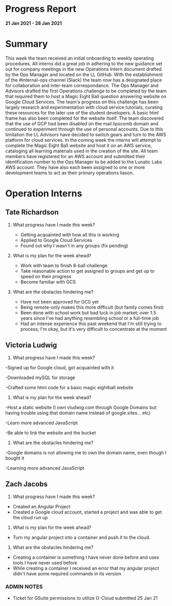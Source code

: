 # Progress Report

**21 Jan 2021 - 28 Jan 2021**

# Summary

This week the team received an initial onboarding to weekly operating procedures. All interns did a great job in adhering to the new guidance set out for company meetings in the new Operations Intern document drafted by the Ops Manager and located on the LL GitHub. With the establishment of the #internal-ops channel (Slack) the team now has a designated place for collaboration and inter-team correspondance. The Ops Manager and Advisors drafted the first Operations challenge to be completed by the team that required them to host a Magic Eight Ball question answering website on Google Cloud Services. The team's progress on this challenge has been largely research and experimentation with cloud service tutorials, curating these resources for the later use of the student developers. A basic html frame has also been completed for the website itself. The team discovered that the use of GCP had been disabled on the mail.lipscomb domain and continued to experiment through the use of personal accounts. Due to this limitation the LL Advisors have decided to switch gears and turn to the AWS platform for cloud services. In the coming week the interns will attempt to complete the Magic Eight Ball website and host it on an AWS service, cataloging all learning materials used in the creation of the site. All team members have registered for an AWS account and submitted their identification number to the Ops Manager to be added to the Lunatic Labs AWS account. They have also each been assigned to one or more development teams to act as their primary operations liason. 

# Operation Interns

## Tate Richardson

1. What progress have I made this week?

    * Getting acquainted with how all this is working
    * Applied to Google Cloud Services
    * Found out why I wasn't in any groups (fix pending)

1. What is my plan for the week ahead?

    * Work with team to finish 8-ball challenge
    * Take reasonable action to get assigned to groups and get up to speed on
    their progress
    * Become familiar with GCS

1. What are the obstacles hindering me?

    * Have not been approved for GCS yet
    * Being remote-only makes this more difficult (but family comes first)
    * Been done with school work but bad luck in job market;
    over 1.5 years since I've had anything resembling school or a full-time job
    * Had an intense experience this past weekend that I'm still trying to process;
    I'm okay, but it's very difficult to concentrate at the moment

## Victoria Ludwig

1. What progress have I made this week?

-Signed up for Google cloud, got acquainted with it

-Downloaded mySQL for storage

-Crafted some html code for a basic magic eightball website

1. What is my plan for the week ahead?

-Host a static website (I own vludwig.com through Google Domains but having trouble using that domain name instead of google.sites... etc)

-Learn more advanced JavaScript

-Be able to link the website and the bucket


1. What are the obstacles hindering me?

-Google domains is not allowing me to own the domain name, even though I bought it

-Learning more advanced JavaScript

## Zach Jacobs

1. What progress have I made this week?
- Created an Angular Project
- Created a Google cloud account, started a project and was able to get the cloud run up 

1. What is my plan for the week ahead?
- Turn my angular project into a container and push it to the cloud.

1. What are the obstacles hindering me?
- Creating a container is something I have never done before and uses tools I have never used before
- While creating a container I received an error that my angular project didn't have some required commands in its version

### ADMIN NOTES

- Ticket for GSuite permissions to utilize G-Cloud submitted 25 Jan 21

